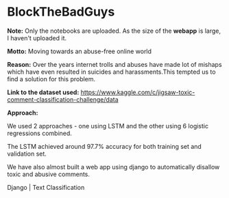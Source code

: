# BlockTheBadGuys

**Note:** Only the notebooks are uploaded. As the size of the **webapp** is large, I haven't uploaded it.

**Motto:** Moving towards an abuse-free online world

**Reason:** Over the years internet trolls and abuses have made lot of mishaps which have even resulted in suicides and harassments.This tempted us to find a solution for this problem.

**Link to the dataset used:** https://www.kaggle.com/c/jigsaw-toxic-comment-classification-challenge/data

**Approach:**

We used 2 approaches - one using LSTM and the other using 6 logistic regressions combined.

The LSTM achieved around 97.7% accuracy for both training set and validation set.

We have also almost built a web app using django to automatically disallow toxic and abusive comments.

Django | Text Classification 
